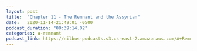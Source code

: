 ```yaml
---
layout: post
title:  "Chapter 11 - The Remnant and the Assyrian"
date:   2020-11-14-21:49:01 -0500
podcast_duration: "00:39:14.02"
categories: a-remnant
podcast_link: https://nilbus-podcasts.s3.us-east-2.amazonaws.com/A+Remnant+Shall+Return/11+-+Chapter+11+-+The+Remnant+and+the+Assyrian.mp3
---
```

